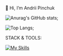 👋 Hi, I’m Andrii Pinchuk

![Anurag's GitHub stats](https://github-readme-stats.vercel.app/api?username=a-pinchuk&show_icons=true&theme=tokyonight);

![Top Langs](https://github-readme-stats.vercel.app/api/top-langs/?username=a-pinchuk&layout=compact&theme=tokyonight);

STACK & TOOLS:

[![My Skills](https://skillicons.dev/icons?i=js,html,css,sass,swift,git,github,ps)](https://skillicons.dev)
